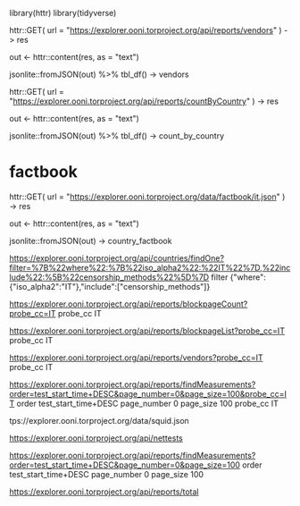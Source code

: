 library(httr)
library(tidyverse)

httr::GET(
  url = "https://explorer.ooni.torproject.org/api/reports/vendors"
) -> res

out <- httr::content(res, as = "text")

jsonlite::fromJSON(out) %>%
  tbl_df() -> vendors


httr::GET(
  url = "https://explorer.ooni.torproject.org/api/reports/countByCountry"
) -> res

out <- httr::content(res, as = "text")

jsonlite::fromJSON(out) %>%
  tbl_df() -> count_by_country

# factbook
httr::GET(
  url = "https://explorer.ooni.torproject.org/data/factbook/it.json"
) -> res

out <- httr::content(res, as = "text")

jsonlite::fromJSON(out) -> country_factbook

https://explorer.ooni.torproject.org/api/countries/findOne?filter=%7B%22where%22:%7B%22iso_alpha2%22:%22IT%22%7D,%22include%22:%5B%22censorship_methods%22%5D%7D
filter	{"where":{"iso_alpha2":"IT"},"include":["censorship_methods"]}

https://explorer.ooni.torproject.org/api/reports/blockpageCount?probe_cc=IT
probe_cc	IT

https://explorer.ooni.torproject.org/api/reports/blockpageList?probe_cc=IT
probe_cc	IT

https://explorer.ooni.torproject.org/api/reports/vendors?probe_cc=IT
probe_cc	IT

https://explorer.ooni.torproject.org/api/reports/findMeasurements?order=test_start_time+DESC&page_number=0&page_size=100&probe_cc=IT
order	test_start_time+DESC
page_number	0
page_size	100
probe_cc	IT

tps://explorer.ooni.torproject.org/data/squid.json

https://explorer.ooni.torproject.org/api/nettests

https://explorer.ooni.torproject.org/api/reports/findMeasurements?order=test_start_time+DESC&page_number=0&page_size=100
order	test_start_time+DESC
page_number	0
page_size	100

https://explorer.ooni.torproject.org/api/reports/total

